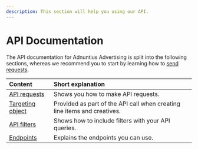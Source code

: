 ```yaml
---
description: This section will help you using our API.
---
```


# API Documentation

The API documentation for Adnuntius Advertising is split into the following sections, whereas we recommend you to start by learning how to [send requests](api-requests.md). 

| Content | Short explanation |
| :--- | :--- |
| [API requests](api-requests.md) | Shows you how to make API requests. |
| [Targeting object](targeting-object.md) | Provided as part of the API call when creating line items and creatives.  |
| [API filters](api-filters.md) | Shows how to include filters with your API queries.  |
| [Endpoints](endpoints/) | Explains the endpoints you can use.  |




